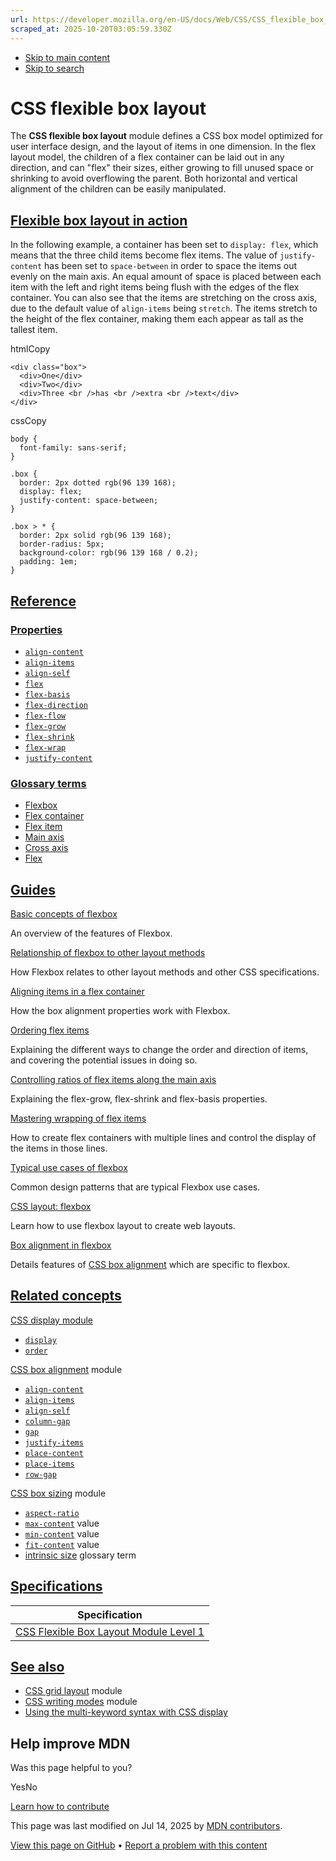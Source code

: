 ```yaml
---
url: https://developer.mozilla.org/en-US/docs/Web/CSS/CSS_flexible_box_layout
scraped_at: 2025-10-20T03:05:59.330Z
---
```


- [Skip to main content](https://developer.mozilla.org/en-US/docs/Web/CSS/CSS_flexible_box_layout#content)
- [Skip to search](https://developer.mozilla.org/en-US/docs/Web/CSS/CSS_flexible_box_layout#search)

# CSS flexible box layout

The **CSS flexible box layout** module defines a CSS box model optimized for user interface design, and the layout of items in one dimension. In the flex layout model, the children of a flex container can be laid out in any direction, and can "flex" their sizes, either growing to fill unused space or shrinking to avoid overflowing the parent. Both horizontal and vertical alignment of the children can be easily manipulated.

## [Flexible box layout in action](https://developer.mozilla.org/en-US/docs/Web/CSS/CSS_flexible_box_layout\#flexible_box_layout_in_action)

In the following example, a container has been set to `display: flex`, which means that the three child items become flex items. The value of `justify-content` has been set to `space-between` in order to space the items out evenly on the main axis. An equal amount of space is placed between each item with the left and right items being flush with the edges of the flex container. You can also see that the items are stretching on the cross axis, due to the default value of `align-items` being `stretch`. The items stretch to the height of the flex container, making them each appear as tall as the tallest item.

htmlCopy

```
<div class="box">
  <div>One</div>
  <div>Two</div>
  <div>Three <br />has <br />extra <br />text</div>
</div>

```

cssCopy

```
body {
  font-family: sans-serif;
}

.box {
  border: 2px dotted rgb(96 139 168);
  display: flex;
  justify-content: space-between;
}

.box > * {
  border: 2px solid rgb(96 139 168);
  border-radius: 5px;
  background-color: rgb(96 139 168 / 0.2);
  padding: 1em;
}

```

## [Reference](https://developer.mozilla.org/en-US/docs/Web/CSS/CSS_flexible_box_layout\#reference)

### [Properties](https://developer.mozilla.org/en-US/docs/Web/CSS/CSS_flexible_box_layout\#properties)

- [`align-content`](https://developer.mozilla.org/en-US/docs/Web/CSS/align-content)
- [`align-items`](https://developer.mozilla.org/en-US/docs/Web/CSS/align-items)
- [`align-self`](https://developer.mozilla.org/en-US/docs/Web/CSS/align-self)
- [`flex`](https://developer.mozilla.org/en-US/docs/Web/CSS/flex)
- [`flex-basis`](https://developer.mozilla.org/en-US/docs/Web/CSS/flex-basis)
- [`flex-direction`](https://developer.mozilla.org/en-US/docs/Web/CSS/flex-direction)
- [`flex-flow`](https://developer.mozilla.org/en-US/docs/Web/CSS/flex-flow)
- [`flex-grow`](https://developer.mozilla.org/en-US/docs/Web/CSS/flex-grow)
- [`flex-shrink`](https://developer.mozilla.org/en-US/docs/Web/CSS/flex-shrink)
- [`flex-wrap`](https://developer.mozilla.org/en-US/docs/Web/CSS/flex-wrap)
- [`justify-content`](https://developer.mozilla.org/en-US/docs/Web/CSS/justify-content)

### [Glossary terms](https://developer.mozilla.org/en-US/docs/Web/CSS/CSS_flexible_box_layout\#glossary_terms)

- [Flexbox](https://developer.mozilla.org/en-US/docs/Glossary/Flexbox)
- [Flex container](https://developer.mozilla.org/en-US/docs/Glossary/Flex_Container)
- [Flex item](https://developer.mozilla.org/en-US/docs/Glossary/Flex_Item)
- [Main axis](https://developer.mozilla.org/en-US/docs/Glossary/Main_Axis)
- [Cross axis](https://developer.mozilla.org/en-US/docs/Glossary/Cross_Axis)
- [Flex](https://developer.mozilla.org/en-US/docs/Glossary/Flex)

## [Guides](https://developer.mozilla.org/en-US/docs/Web/CSS/CSS_flexible_box_layout\#guides)

[Basic concepts of flexbox](https://developer.mozilla.org/en-US/docs/Web/CSS/CSS_flexible_box_layout/Basic_concepts_of_flexbox)

An overview of the features of Flexbox.

[Relationship of flexbox to other layout methods](https://developer.mozilla.org/en-US/docs/Web/CSS/CSS_flexible_box_layout/Relationship_of_flexbox_to_other_layout_methods)

How Flexbox relates to other layout methods and other CSS specifications.

[Aligning items in a flex container](https://developer.mozilla.org/en-US/docs/Web/CSS/CSS_flexible_box_layout/Aligning_items_in_a_flex_container)

How the box alignment properties work with Flexbox.

[Ordering flex items](https://developer.mozilla.org/en-US/docs/Web/CSS/CSS_flexible_box_layout/Ordering_flex_items)

Explaining the different ways to change the order and direction of items, and covering the potential issues in doing so.

[Controlling ratios of flex items along the main axis](https://developer.mozilla.org/en-US/docs/Web/CSS/CSS_flexible_box_layout/Controlling_ratios_of_flex_items_along_the_main_axis)

Explaining the flex-grow, flex-shrink and flex-basis properties.

[Mastering wrapping of flex items](https://developer.mozilla.org/en-US/docs/Web/CSS/CSS_flexible_box_layout/Mastering_wrapping_of_flex_items)

How to create flex containers with multiple lines and control the display of the items in those lines.

[Typical use cases of flexbox](https://developer.mozilla.org/en-US/docs/Web/CSS/CSS_flexible_box_layout/Typical_use_cases_of_flexbox)

Common design patterns that are typical Flexbox use cases.

[CSS layout: flexbox](https://developer.mozilla.org/en-US/docs/Learn_web_development/Core/CSS_layout/Flexbox)

Learn how to use flexbox layout to create web layouts.

[Box alignment in flexbox](https://developer.mozilla.org/en-US/docs/Web/CSS/CSS_box_alignment/Box_alignment_in_flexbox)

Details features of [CSS box alignment](https://developer.mozilla.org/en-US/docs/Web/CSS/CSS_box_alignment) which are specific to flexbox.

## [Related concepts](https://developer.mozilla.org/en-US/docs/Web/CSS/CSS_flexible_box_layout\#related_concepts)

[CSS display module](https://developer.mozilla.org/en-US/docs/Web/CSS/CSS_display)

- [`display`](https://developer.mozilla.org/en-US/docs/Web/CSS/display)
- [`order`](https://developer.mozilla.org/en-US/docs/Web/CSS/order)

[CSS box alignment](https://developer.mozilla.org/en-US/docs/Web/CSS/CSS_box_alignment) module

- [`align-content`](https://developer.mozilla.org/en-US/docs/Web/CSS/align-content)
- [`align-items`](https://developer.mozilla.org/en-US/docs/Web/CSS/align-items)
- [`align-self`](https://developer.mozilla.org/en-US/docs/Web/CSS/align-self)
- [`column-gap`](https://developer.mozilla.org/en-US/docs/Web/CSS/column-gap)
- [`gap`](https://developer.mozilla.org/en-US/docs/Web/CSS/gap)
- [`justify-items`](https://developer.mozilla.org/en-US/docs/Web/CSS/justify-items)
- [`place-content`](https://developer.mozilla.org/en-US/docs/Web/CSS/place-content)
- [`place-items`](https://developer.mozilla.org/en-US/docs/Web/CSS/place-items)
- [`row-gap`](https://developer.mozilla.org/en-US/docs/Web/CSS/row-gap)

[CSS box sizing](https://developer.mozilla.org/en-US/docs/Web/CSS/CSS_box_sizing) module

- [`aspect-ratio`](https://developer.mozilla.org/en-US/docs/Web/CSS/aspect-ratio)
- [`max-content`](https://developer.mozilla.org/en-US/docs/Web/CSS/max-content) value
- [`min-content`](https://developer.mozilla.org/en-US/docs/Web/CSS/min-content) value
- [`fit-content`](https://developer.mozilla.org/en-US/docs/Web/CSS/fit-content) value
- [intrinsic size](https://developer.mozilla.org/en-US/docs/Glossary/Intrinsic_Size) glossary term

## [Specifications](https://developer.mozilla.org/en-US/docs/Web/CSS/CSS_flexible_box_layout\#specifications)

| Specification |
| --- |
| [CSS Flexible Box Layout Module Level 1](https://drafts.csswg.org/css-flexbox/) |

## [See also](https://developer.mozilla.org/en-US/docs/Web/CSS/CSS_flexible_box_layout\#see_also)

- [CSS grid layout](https://developer.mozilla.org/en-US/docs/Web/CSS/CSS_grid_layout) module
- [CSS writing modes](https://developer.mozilla.org/en-US/docs/Web/CSS/CSS_writing_modes) module
- [Using the multi-keyword syntax with CSS display](https://developer.mozilla.org/en-US/docs/Web/CSS/CSS_display/multi-keyword_syntax_of_display)

## Help improve MDN

Was this page helpful to you?

YesNo

[Learn how to contribute](https://developer.mozilla.org/en-US/docs/MDN/Community/Getting_started)

This page was last modified on ⁨Jul 14, 2025⁩ by [MDN contributors](https://developer.mozilla.org/en-US/docs/Web/CSS/CSS_flexible_box_layout/contributors.txt).


[View this page on GitHub](https://github.com/mdn/content/blob/main/files/en-us/web/css/css_flexible_box_layout/index.md?plain=1 "Folder: ⁨en-us/web/css/css_flexible_box_layout⁩ (Opens in a new tab)") • [Report a problem with this content](https://github.com/mdn/content/issues/new?template=page-report.yml&mdn-url=https%3A%2F%2Fdeveloper.mozilla.org%2Fen-US%2Fdocs%2FWeb%2FCSS%2FCSS_flexible_box_layout&metadata=%3C%21--+Do+not+make+changes+below+this+line+--%3E%0A%3Cdetails%3E%0A%3Csummary%3EPage+report+details%3C%2Fsummary%3E%0A%0A*+Folder%3A+%60en-us%2Fweb%2Fcss%2Fcss_flexible_box_layout%60%0A*+MDN+URL%3A+https%3A%2F%2Fdeveloper.mozilla.org%2Fen-US%2Fdocs%2FWeb%2FCSS%2FCSS_flexible_box_layout%0A*+GitHub+URL%3A+https%3A%2F%2Fgithub.com%2Fmdn%2Fcontent%2Fblob%2Fmain%2Ffiles%2Fen-us%2Fweb%2Fcss%2Fcss_flexible_box_layout%2Findex.md%0A*+Last+commit%3A+https%3A%2F%2Fgithub.com%2Fmdn%2Fcontent%2Fcommit%2F0cc9980e3b21c83d1800a428bc402ae1865326b2%0A*+Document+last+modified%3A+2025-07-14T14%3A43%3A58.000Z%0A%0A%3C%2Fdetails%3E "This will take you to GitHub to file a new issue.")